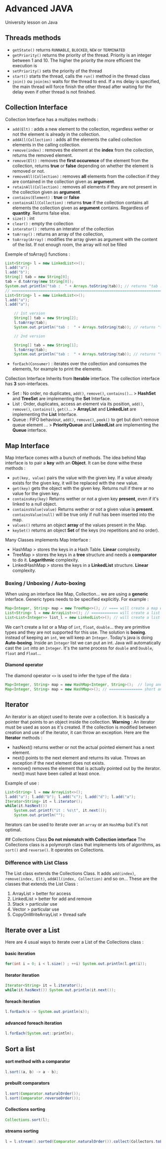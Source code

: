 # Advanced JAVA
University lesson on Java

## Threads methods
- `getState()` returns `RUNNABLE`, `BLOCKED`, `NEW` or `TERMINATED`
- `getPriority()` returns the priority of the thread. Priority is an integer between 1 and 10. The higher the priority the more efficient the execution is
- `setPriority()` sets the priority of the thread
- `start()` starts the thread, calls the `run()` method in the thread class
- `join()` ou `join(ms)` waits for the thread to end. If a ms delay is specified, the main thread will force finish the other thread after waiting for the delay even if other thread is not finished.

## Collection Interface
Collection Interface has a multiples methods : 
- `add(Elt)` : adds a new element to the collection, regardless wether or not the element is already in the collection.
- `addAll(Collection)` : adds all the elements the called collection elements in the calling collection.
- `remove(index)` : removes the element at the **index** from the collection, returns the removed element.
- `remove(Elt)` : removes the **first occurence** of the element from the collection, returns **true** or **false** depending on whether the element is removed or not.
- `removeAll(Collection)` : removes **all** elements from the collection if they are contained in the collection given as **argument**.
- `retainAll(Collection)` : removes all elements if they are not present in the collection given as **argument**.
- `contains(Element)` : **true** or **false**
- `containsAll(Collection)` : returns **true** if the collection contains all elements the collection given as **argument** contains. Regardless of **quantity**. Returns false else.
- `size()` : int
- `clear()` : empty the collection
- `interator()` : returns an interator of the collection
- `toArray()` : returns an array of the collection,
- `toArray(Array)` : modifies the array given as argument with the content of the list. If not enough room, the array will not be filled

Exemple of toArray() functions : 
```java
List<String> l = new LinkedList<>();
l.add("a");
l.add("b");
String[] tab = new String[0];
tab = d.toArray(new String[0]);
System.out.println("tab :  " + Arrays.toString(tab)); // returns "tab :  [a, b]"
// =============================================================================
List<String> l = new LinkedList<>();
l.add("a");
l.add("a");

    // 1st version
    String[] tab = new String[2];
    l.toArray(tab);
    System.out.println("tab :  " + Arrays.toString(tab)); // returns "tab :  [a, b]"

    // 2nd version

    String[] tab = new String[1];
    l.toArray(tab);
    System.out.println("tab :  " + Arrays.toString(tab)); // returns "tab :  [null]"
```

- `forEach(Consumer)` : iterates over the collection and consumes the elements, for example to print the elements.



Collection Interface Inherits from **Iterable** interface. The collection interface has **3** son-interfaces. 
- Set : No order, no duplicates, `add()`, `remove()`, `contains()`... > **HashSet** and **TreeSet** are implementing the **Set** Interface.
- List : Order, duplicates, access an element via its position, `add()`, `remove()`, `contains()`, `get()`... > **ArrayList** and **LinkedList** are implementing the **List** Interface.
- Queue : FIFO behaviour,  `add()`, `remove()`, `peek()` to get but don't remove queue element ... > **PriorityQueue** and **LinkedList** are implementing the **Queue** interface.


## Map Interface
Map Interface comes with a bunch of methods. The idea behind Map interface is to pair a **key** with an **Object**. It can be done withe these methods :
- `put(key, value)` pairs the value with the given key. If a value already exists for the given key, it will be replaced with the new value.
- `get(key)` gets the object with the given key. Returns null if there ar no value for the given key.
- `containsKey(key)` Returns wether or not a given key **present**, even if it's linked to a null object.
- `containsValue(value)` Returns wether or not a given value is **present**. `containsValue(null)` will be true only if null has been inserted into the map.
- `values()` returns an object **array** of the values present in the Map.
- `keySet()` returns an object **Set** of the keys (no repetitions and no order).

Many Classes implements Map Interface : 
- HashMap > stores the keys in a Hash Table. **Linear** complexity.
- TreeMap > stores the keys in a **tree** structure and needs a **comparator** to do it. **Logarithmic** complexity.
- LinkedHashMap > stores the keys in a **LinkedList** structure. **Linear** complexity.

### Boxing / Unboxing / Auto-boxing

When using an interface like Map, Collection... we are using a **generic** interface.
Generic types needs to be specified explicitly. For example : 
```java
Map<Integer, String> map = new TreeMap<>(); // ==== will create a map with Integers as keys and Strings as values
List<String> l = new ArrayList<>(); // ============ will create a list of Strings
List<List<Integer>> list_l = new LinkedList<>(); // will create a list of List of Integer, ie a 2D mutable Array
```
We can't create a list or a Map of `int`, `float`, `double`... they are primitive types and they are not supported for this use.
The solution is **boxing**. instead of keeping an `int`, we will keep an `Integer`. 
Today's java is doing **Auto-boxing**. Inside an `Integer` list we can put an int. Java will automatically cast the `int` into an `Integer`.
It's the same process for `double` and `Double`, `float` and `Float`...

#### Diamond operator
The diamond operator `<>` is used to infer the type of the data : 
```java
Map<Integer, String> map = new HashMap<Integer, String>();  // long and too much informations
Map<Integer, String> map = new HashMap<>(); // =============== short and easier to read
```

## Iterator 
An iterator is an object used to iterate over a collection. It is basically a pointer that points to an object inside the collection.
**Warning** : An iterator must be used as soon as it's created. If the collection is modified between creation and use of the iterator, it can throw an exception.
Here are the **Iterator** methods : 
- hasNext() returns wether or not the actual pointed element has a next element.
- next() points to the next element and returns its value. Throws an exception if the next element does not exists.
- remove() removes the element that is actually pointed out by the iterator. next() must have been called at least once.

Example of use : 
```java
List<String> l = new ArrayList<>();
l.add("a"); l.add("b"); l.add("c"); l.add("d"); l.add("a");
Iterator<String> it = l.iterator();
while(it.hasNext())
    System.out.printf("it : %s\t", it.next());
    System.out.println("");
```
Iterators can be used to iterate over an `array` or an `HashMap` but it's not optimal.

## Collections Class
**Do not mismatch with Collection interface**
The Collections class is a polymorph class that implements lots of algorithms, as `sort()` and `reverse()`. It operates on Collections.

### Difference with List Class
The List class extends the Collections Class. It adds `add(index)`, `remove(index, Elt)`, `addAll(index, Collection)` and so on...
These are the classes that extends the List Class : 
1. ArrayList            > better for access
2. LinkedList           > better for add and remove
3. Stack                > particular use
4. Vector               > particular use
5. CopyOnWriteArrayList > thread safe

## Iterate over a List
Here are 4 usual ways to iterate over a List of the Collections class : 

#### basic iteration
```java
for(int i = 0; i < l.size() ; ++i) System.out.println(l.get(i));
```
#### Iterator iteration
```java
Iterator<String> it = l.iterator();
while(it.hasNext()) System.out.println(it.next());
```
#### foreach iteration
```java
l.forEach(s -> System.out.println(s));
```
#### advanced foreach iteration
```java
l.forEach(System.out::println);
```

## Sort a list

#### sort method with a comparator
```java
l.sort((a, b) -> a - b);
```
#### prebuilt comparators
```java
l.sort(Comparator.naturalOrder());
l.sort(Comparator.reverseOrder());
```
#### Collections sorting
```java
Collections.sort(l);
```
#### streams sorting
```java
l = l.stream().sorted(Comparator.naturalOrder()).collect(Collectors.toList());
```